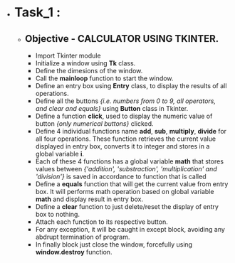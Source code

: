 - # **Task_1** :
  - ## Objective - CALCULATOR USING TKINTER.
    - Import Tkinter module
    - Initialize a window using **Tk** class.
    - Define the dimesions of the window.
    - Call the **mainloop** function to start the window.
    - Define an entry box using **Entry** class, to display the results of all operations.
    - Define all the buttons *{i.e. numbers from 0 to 9, all operators, and clear and equals}* using **Button** class in Tkinter.
    - Define a function **click**, used to display the numeric value of button *{only numerical buttons}* clicked.
    - Define 4 individual functions name **add**, **sub**, **multiply**, **divide** for all four operations. These function retrieves the current value displayed in entry box, converts it to integer and stores in a global variable **i**.
    - Each of these 4 functions has a global variable **math** that stores values between *{'addition', 'substraction', 'multiplication' and 'division'}* is saved in accordance to function that is called
    - Define a **equals** function that will get the current value from entry box. It will performs math operation based on global variable **math** and display result in entry box.
    - Define a **clear** function to just delete/reset the display of entry box to nothing.
    - Attach each function to its respective button.
    - For any exception, it will be caught in except block, avoiding any abdrupt termination of program.
    - In finally block just close the window, forcefully using **window.destroy** function.
   